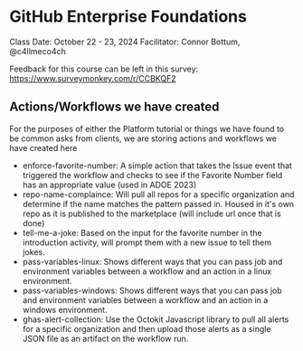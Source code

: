 # GitHub Enterprise Foundations

Class Date: October 22 - 23, 2024
Facilitator: Connor Bottum, @c4llmeco4ch

Feedback for this course can be left in this survey: https://www.surveymonkey.com/r/CCBKQF2

## Actions/Workflows we have created

For the purposes of either the Platform tutorial or things we have found to be common asks from clients, we are storing actions and workflows we have created here

-   enforce-favorite-number: A simple action that takes the Issue event that triggered the workflow and checks to see if the Favorite Number field has an appropriate value (used in ADOE 2023)
-   repo-name-complaince: Will pull all repos for a specific organization and determine if the name matches the pattern passed in. Housed in it's own repo as it is published to the marketplace (will include url once that is done)
-   tell-me-a-joke: Based on the input for the favorite number in the introduction activity, will prompt them with a new issue to tell them jokes.
-   pass-variables-linux: Shows different ways that you can pass job and environment variables between a workflow and an action in a linux environment.
-   pass-variables-windows: Shows different ways that you can pass job and environment variables between a workflow and an action in a windows environment.
-   ghas-alert-collection: Use the Octokit Javascript library to pull all alerts for a specific organization and then upload those alerts as a single JSON file as an artifact on the workflow run.
